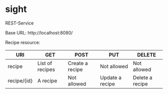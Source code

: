 # sight
REST-Service

Base URL: http://localhost:8080/

Recipe resource:

| URI         | GET               | POST               | PUT             | DELETE          |
|-------------|-------------------|--------------------|-----------------|-----------------|
| recipe      | List of recipes   | Create a recipe    | Not allowed     | Not allowed     |
| recipe/{id} | A recipe          | Not allowed        | Update a recipe | Delete a recipe |

